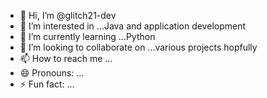 - 👋 Hi, I’m @glitch21-dev
- 👀 I’m interested in ...Java and application development
- 🌱 I’m currently learning ...Python
- 💞️ I’m looking to collaborate on ...various projects hopfully
- 📫 How to reach me ...
- 😄 Pronouns: ...
- ⚡ Fun fact: ...

<!---
glitch21-dev/glitch21-dev is a ✨ special ✨ repository because its `README.md` (this file) appears on your GitHub profile.
You can click the Preview link to take a look at your changes.
--->
